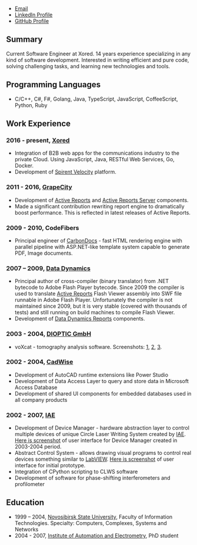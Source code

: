 * [Email](mailto:stodyshev@gmail.com)
* [LinkedIn Profile](https://www.linkedin.com/in/sergeytodyshev)
* [GitHub Profile](https://github.com/sergeyt)

## Summary

Current Software Engineer at Xored. 14 years experience specializing in any kind of software development. Interested in writing efficient and pure code, solving challenging tasks, and learning new technologies and tools.

## Programming Languages

* C/C++, C#, F#, Golang, Java, TypeScript, JavaScript, CoffeeScript, Python, Ruby

## Work Experience

### 2016 - present, [Xored](http://www.xored.com/)

* Integration of B2B web apps for the communications industry to the private Cloud. Using JavaScript, Java, RESTful Web Services, Go, Docker.
* Development of [Spirent Velocity](https://www.spirent.com/Products/velocity) platform.

### 2011 - 2016, [GrapeCity](http://www.grapecity.com/us/)

* Development of [Active Reports](http://activereports.grapecity.com/) and [Active Reports Server](http://activereports.grapecity.com/Products/ActiveReportsServer/) components.
* Made a significant contribution rewriting report engine to dramatically boost performance. This is reflected in latest releases of Active Reports.

### 2009 - 2010, CodeFibers

* Principal engineer of [CarbonDocs](http://carbondocs.com/) - fast HTML rendering engine with parallel pipeline with ASP.NET-like template system capable to generate PDF, Image documents.

### 2007 – 2009, [Data Dynamics](http://www.datadynamics.com)

* Principal author of cross-compiler (binary translator) from .NET bytecode to Adobe Flash Player bytecode. Since 2009 the compiler is used to translate [Active Reports](http://www.componentone.com/SuperProducts/ActiveReports/) Flash Viewer assembly into SWF file runnable in Adobe Flash Player. Unfortunately the compiler is not maintained since 2009, but it is very stable (covered with thousands of tests) and still running on build machines to compile Flash Viewer.
* Development of [Data Dynamics Reports](http://www.datadynamics.com/Products/DDRPT/Overview.aspx) components.

### 2003 - 2004, [DIOPTIC GmbH](http://dioptic.de/)

* voXcat - tomography analysis software. Screenshots: [1](https://sergeyt.github.io/voxcat/1.jpg), [2](https://sergeyt.github.io/voxcat/2.jpg), [3](https://sergeyt.github.io/voxcat/3.jpg).

### 2002 - 2004, [CadWise](http://cadwise-n.ru/)

* Development of AutoCAD runtime extensions like Power Studio
* Development of Data Access Layer to query and store data in Microsoft Access Database
* Development of shared UI components for embedded databases used in all company products

### 2002 - 2007, [IAE](http://www.iae.nsk.su/index.php/en)

* Development of Device Manager - hardware abstraction layer to control multiple devices of unique Circle Laser Writing System created by [IAE](http://www.iae.nsk.su/index.php/en). [Here is screenshot](https://sergeyt.github.io/iae/dm.jpg) of user interface for Device Manager created in 2003-2004 period.
* Abstract Control System - allows drawing visual programs to control real devices something similar to [LabVIEW](http://www.ni.com/labview/). [Here is screenshot](https://sergeyt.github.io/iae/dd.jpg) of user interface for initial prototype.
* Integration of CPython scripting to CLWS software
* Development of software for phase-shifting interferometers and profilometer

## Education

* 1999 – 2004, [Novosibirsk State University](http://www.nsu.ru/exp/index.jz?lang=en), Faculty of Information Technologies. Specialty: Computers, Complexes, Systems and Networks
* 2004 - 2007, [Institute of Automation and Electrometry](http://www.iae.nsk.su/index.php/en), PhD student

